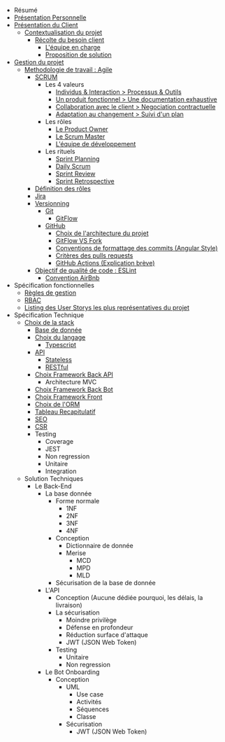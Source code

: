- Résumé
- <a href='./self-pres.md'>Présentation Personnelle</a>
- <a href='./project-pres.md'>Présentation du Client</a>
  - <a href='./project-pres.md#context'>Contextualisation du projet</a>
    - <a href='./project-pres#client'>Récolte du besoin client</a>
      - <a href='./project-pres.md#team'>L'équipe en charge</a>
      - <a href='./project-pres.md#proposition-de-solution--discord-vs-from-sratch'>Proposition de solution</a>
- <a href='./project-management.md'>Gestion du projet</a>
  - <a href='./project-management.md#méthodologie-de-travail--agile'>Methodologie de travail : Agile
      - <a href='./project-management.md#scrum'>SCRUM</a>
        - Les 4 valeurs
          - <a href='./project-management.md#individus--interaction--processus--outils'>Individus & Interaction > Processus & Outils</a>
          - <a href='./project-management.md#un-produit-fonctionnel--une-documentation-exhaustive'>Un produit fonctionnel > Une documentation exhaustive</a>
          - <a href='./project-management.md#collaboration-avec-le-client--negociation-contractuelle'>Collaboration avec le client > Negociation contractuelle</a>
          - <a href='./project-management.md#adaptation-au-changement--suivi-dun-plan'>Adaptation au changement > Suivi d'un plan</a>
        - Les rôles
          - <a href='./project-management.md#product-owner'>Le Product Owner</a>
          - <a href='./project-management.md#le-scrum-master'>Le Scrum Master</a>
          - <a href='./project-management.md#léquipe-de-développement'>L'équipe de développement</a>
        - Les rituels
          - <a href='./project-management.md#sprint-planning'>Sprint Planning</a>
          - <a href='./project-management.md#daily-scrum'>Daily Scrum</a>
          - <a href='./project-management.md#sprint-review'>Sprint Review</a>
          - <a href='./project-management.md#sprint-retrospective'>Sprint Retrospective</a>
      - <a href='./project-management.md#définition-des-rôles'>Définition des rôles</a>
      - <a href='./project-management.md#jira'>Jira</a>
    - <a href='./project-management.md#versionning'>Versionning</a>
      - <a href='./project-management.md#git'>Git</a>
        - <a href='./project-management.md#gitflow'>GitFlow</a>
      - <a href='./project-management.md#github'>GitHub</a>
        - <a href='./project-management.md#mono-repository-vs-multi-repository'>Choix de l'architecture du projet</a>
        - <a href='./project-management.md#gitflow-vs-fork'>GitFlow VS Fork</a>
        - <a href='./project-management.md#convention-de-formatage-des-commits'>Conventions de formattage des commits (Angular Style)</a>
        - <a href='./project-management.md#critères-des-pull-requests'>Critères des pulls requests</a>
        - <a href='./project-management.md#github-actions'>GitHub Actions (Explication brève)</a>
    - <a href='./project-management.md#qualité-de-code--eslint'>Objectif de qualité de code : ESLint</a>
      - <a href='./project-management.md#la-convention-airbnb'>Convention AirBnb</a>
- Spécification fonctionnelles
  - <a href='./gestion-rules.md'>Règles de gestion</a>
  - <a href='./rbac.md'>RBAC</a>
  - <a href='./user-stories.md'>Listing des User Storys les plus représentatives du projet</a>
- Spécification Technique
  - <a href='./stack-choice.md'>Choix de la stack</a>
    - <a href='./stack-choice.md#la-base-de-données--postgresql'>Base de donnée</a>
    - <a href='./stack-choice.md#choix-du-langage'>Choix du langage</a>
      - <a href='./stack-choice.md#typescript'>Typescript</a>
    - <a href='./stack-choice.md#api'>API</a>
      - <a href='./stack-choice.md#stateless'>Stateless</a>
      - <a href='./stack-choice.md#restful-api'>RESTful</a>
    - <a href='./stack-choice.md#analyse-du-framework-back-end-api'>Choix Framework Back API</a>
      - Architecture MVC
    - <a href='./stack-choice.md#choix-du-framework-back-end-bot'>Choix Framework Back Bot</a>
    - <a href='./stack-choice.md#analyse-du-framework-front-end'>Choix Framework Front</a>
    - <a href='./stack-choice.md#analyse-de-lorm-object-relationnal-mapping'>Choix de l'ORM</a>
    - <a href='./stack-choice.md#tableau-récapitulatif'>Tableau Recapitulatif</a>
    - <a href='./stack-choice.md#seo'>SEO</a>
    - <a href='./stack-choice.md#csr'>CSR</a>
    - Testing
      - Coverage
      - JEST
      - Non regression
      - Unitaire
      - Integration
  - Solution Techniques
    - Le Back-End
      - La base donnée
        - Forme normale
          - 1NF
          - 2NF
          - 3NF
          - 4NF
        - Conception
          - Dictionnaire de donnée
          - Merise
            - MCD
            - MPD
            - MLD
        - Sécurisation de la base de donnée
      - L'API
        - Conception (Aucune dédiée pourquoi, les délais, la livraison)
        - La sécurisation
          - Moindre privilège
          - Défense en profondeur
          - Réduction surface d'attaque
          - JWT (JSON Web Token)
        - Testing
          - Unitaire
          - Non regression
      - Le Bot Onboarding
        - Conception
          - UML
            - Use case
            - Activités
            - Séquences
            - Classe
          - Sécurisation
            - JWT (JSON Web Token)